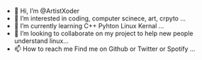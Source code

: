 - 👋 Hi, I’m @ArtistXoder
- 👀 I’m interested in coding, computer scinece, art, crpyto ...
- 🌱 I’m currently learning C++ Pyhton Linux Kernal ...
- 💞️ I’m looking to collaborate on my project to help new people understand linux...
- 📫 How to reach me  Find me on Github or Twitter or Spotify ...

<!---
ArtistXoder/ArtistXoder is a ✨ special ✨ repository because its `README.md` (this file) appears on your GitHub profile.
You can click the Preview link to take a look at your changes.
--->
